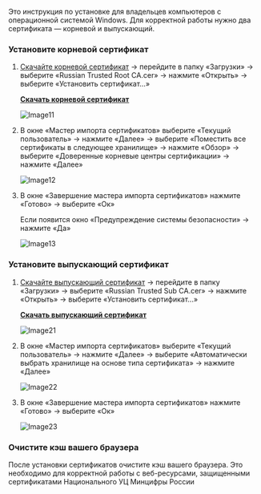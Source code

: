 Это инструкция по установке для владельцев компьютеров с операционной системой Windows. Для корректной работы нужно два сертификата — корневой и выпускающий.

### Установите корневой сертификат

1. [Скачайте корневой сертификат](/tls/windows/russian_trusted_root_ca.cer) → перейдите в папку «Загрузки» → выберите «Russian Trusted Root CA.cer» → нажмите «Открыть» → выберите «Установить сертификат...»

   **[Скачать корневой сертификат](/tls/windows/russian_trusted_root_ca.cer)**

   ![Image11](/tls/windows/windows-root-cert.png "Сведения о корневом сертификате")

2. В окне «Мастер импорта сертификатов» выберите «Текущий пользователь» → нажмите «Далее» → выберите «Поместить все сертификаты в следующее хранилище» → нажмите «Обзор» → выберите «Доверенные корневые центры сертификации» → нажмите «Далее»

   ![Image12](/tls/windows/windows-import-root-cert.png "Мастер импорта корневого сертификата")

3. В окне «Завершение мастера импорта сертификатов» нажмите «Готово» → выберите «Ок»

   Если появится окно «Предупреждение системы безопасности» → нажмите «Да»

   ![Image13](/tls/windows/windows-complete-import-root-cert.png "Завершение импорта корневого сертификата")

### Установите выпускающий сертификат

1. [Скачайте выпускающий сертификат](tls/windows/russian_trusted_sub_ca.cer) → перейдите в папку «Загрузки» → выберите «Russian Trusted Sub CA.cer» → нажмите «Открыть» → выберите «Установить сертификат...»

   **[Скачать выпускающий сертификат](tls/windows/russian_trusted_sub_ca.cer)**

   ![Image21](/tls/windows/windows-issuer-cert.webp "Сведения о выпускающем сертификате")

2. В окне «Мастер импорта сертификатов» выберите «Текущий пользователь» → нажмите «Далее» → выберите «Автоматически выбрать хранилище на основе типа сертификата» → нажмите «Далее»

   ![Image22](/tls/windows/windows-import-issuer-cert.webp "Мастер импорта выпускающего сертификата")

3. В окне «Завершение мастера импорта сертификатов» нажмите «Готово» → выберите «Ок»

   ![Image23](/tls/windows/windows-complete-import-issuer-cert.webp "Завершение импорта выпускающего сертификата")

### Очистите кэш вашего браузера

После установки сертификатов очистите кэш вашего браузера. Это необходимо для корректной работы с веб-ресурсами, защищенными сертификатами Национального УЦ Минцифры России

